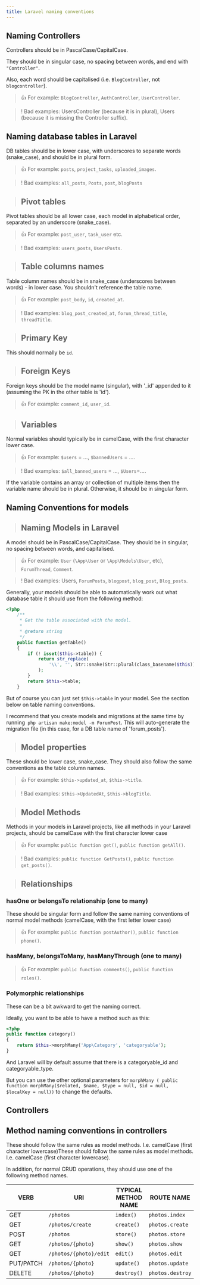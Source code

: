 ```yaml
---
title: Laravel naming conventions
---
```


## Naming Controllers

Controllers should be in PascalCase/CapitalCase.

They should be in singular case, no spacing between words, and end with `"Controller"`.

Also, each word should be capitalised (i.e. `BlogController`, not `blogcontroller`).


>👍 For example: `BlogController`, `AuthController`, `UserController`.


> ! Bad examples: UsersController (because it is in plural), Users (because it is missing the Controller suffix).

## Naming database tables in Laravel

DB tables should be in lower case, with underscores to separate words (snake_case), and should be in plural form.

>👍 For example: `posts`, `project_tasks`, `uploaded_images`.


>! Bad examples: `all_posts`, `Posts`, `post`, `blogPosts`


> ##  Pivot tables  

Pivot tables should be all lower case, each model in alphabetical order, separated by an underscore (snake_case).

>👍 For example: `post_user`, `task_user` etc.

> ! Bad examples: `users_posts`, `UsersPosts`.

> ## Table columns names

Table column names should be in snake_case (underscores between words) - in lower case. You shouldn't reference the table name.

>👍 For example: `post_body`, `id`, `created_at`.

> ! Bad examples: `blog_post_created_at`, `forum_thread_title`, `threadTitle`.

> ## Primary Key

This should normally be `id`.

> ## Foreign Keys

Foreign keys should be the model name (singular), with '_id' appended to it (assuming the PK in the other table is 'id').

>👍 For example: `comment_id`, `user_id`.

> ## Variables

Normal variables should typically be in camelCase, with the first character lower case.

>👍 For example: `$users` = ..., `$bannedUsers` = ....

> ! Bad examples: `$all_banned_users` = ..., `$Users`=....

If the variable contains an array or collection of multiple items then the variable name should be in plural. Otherwise, it should be in singular form.

## Naming Conventions for models

> ## Naming Models in Laravel

A model should be in PascalCase/CapitalCase. They should be in singular, no spacing between words, and capitalised.

>👍 For example: `User` (`\App\User` or `\App\Models\User`, etc), `ForumThread`, `Comment`.

>! Bad examples: Users, `ForumPosts`, `blogpost`, `blog_post`, `Blog_posts`.

Generally, your models should be able to automatically work out what database table it should use from the following method:

```php
<?php
    /**
     * Get the table associated with the model.
     *
     * @return string
     */
    public function getTable()
    {
        if (! isset($this->table)) {
            return str_replace(
                '\\', '', Str::snake(Str::plural(class_basename($this)))
            );
        }
        return $this->table;
    }
```

But of course you can just set `$this->table` in your model. See the section below on table naming conventions.

I recommend that you create models and migrations at the same time by running` php artisan make:model -m ForumPost`. 
This will auto-generate the migration file (in this case, for a DB table name of 'forum_posts').

> ## Model properties

These should be lower case, snake_case. They should also follow the same conventions as the table column names.

>👍 For example: `$this->updated_at`, `$this->title`.

> ! Bad examples: `$this->UpdatedAt`, `$this->blogTitle`.

> ## Model Methods

Methods in your models in Laravel projects, like all methods in your Laravel projects, should be camelCase with the first character lower case

>👍 For example: `public function get()`, `public function getAll()`.

> ! Bad examples: `public function GetPosts()`, `public function get_posts()`.

> ## Relationships

### hasOne or belongsTo relationship (one to many)

These should be singular form and follow the same naming conventions of normal model methods (camelCase, with the first letter lower case)

>👍 For example: `public function postAuthor()`, `public function phone()`.

### hasMany, belongsToMany, hasManyThrough (one to many)

>👍 For example: `public function comments()`, `public function roles()`.

### Polymorphic relationships

These can be a bit awkward to get the naming correct.

Ideally, you want to be able to have a method such as this:

```php 
<?php
public function category()
{
    return $this->morphMany('App\Category', 'categoryable');
} 
```

And Laravel will by default assume that there is a categoryable_id and categoryable_type.

But you can use the other optional parameters for `morphMany ( public function morphMany($related, $name, $type = null,
$id = null, $localKey = null))` to change the defaults.

## Controllers

## Method naming conventions in controllers

These should follow the same rules as model methods. I.e. camelCase (first character lowercase)These should follow the same rules as model methods. I.e. camelCase (first character lowercase).

In addition, for normal CRUD operations, they should use one of the following method names.

| VERB       | URI                  | TYPICAL METHOD NAME | ROUTE NAME      |
|------------|----------------------|---------------------|-----------------|
| GET        | `/photos`            | `index()`          | `photos.index`  |
| GET        | `/photos/create`     | `create()`         | `photos.create` |
| POST       | `/photos`            | `store()`          | `photos.store`  |
| GET        | `/photos/{photo}`    | `show()`           | `photos.show`   |
| GET        | `/photos/{photo}/edit` | `edit()`          | `photos.edit`   |
| PUT/PATCH  | `/photos/{photo}`    | `update()`         | `photos.update` |
| DELETE     | `/photos/{photo}`    | `destroy()`        | `photos.destroy` |

